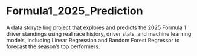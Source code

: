 # Formula1_2025_Prediction
A data storytelling project that explores and predicts the 2025 Formula 1 driver standings using real race history, driver stats, and machine learning models, including Linear Regression and Random Forest Regressor to forecast the season’s top performers.
